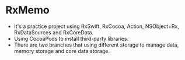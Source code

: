 # RxMemo

* It's a practice project using RxSwift, RxCocoa, Action, NSObject+Rx, RxDataSources and RxCoreData.
* Using CocoaPods to install third-party libraries.
* There are two branches that using different storage to manage data, memory storage and core data storage.
